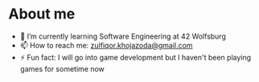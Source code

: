 # About me

- 🌱 I’m currently learning Software Engineering at 42 Wolfsburg
- 📫 How to reach me: zulfiqor.khojazoda@gmail.com
- ⚡ Fun fact: I will go into game development but I haven't been playing games for sometime now

<!--
**jonona912/jonona912** will be a ✨ place of innovative s ✨ repository because its `README.md` (this file) appears on your GitHub profile.
- 🔭 I’m currently working on ...
- 👯 I’m looking to collaborate on ...
- 🤔 I’m looking for help with ...
- 😄 Pronouns: ...
- 💬 Ask me about ...
-->
